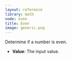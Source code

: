 ```yaml
---
layout: reference
library: math
node: even
title: Even
image: generic.png
---
```

Determine if a number is even.

* **Value**: The input value.
